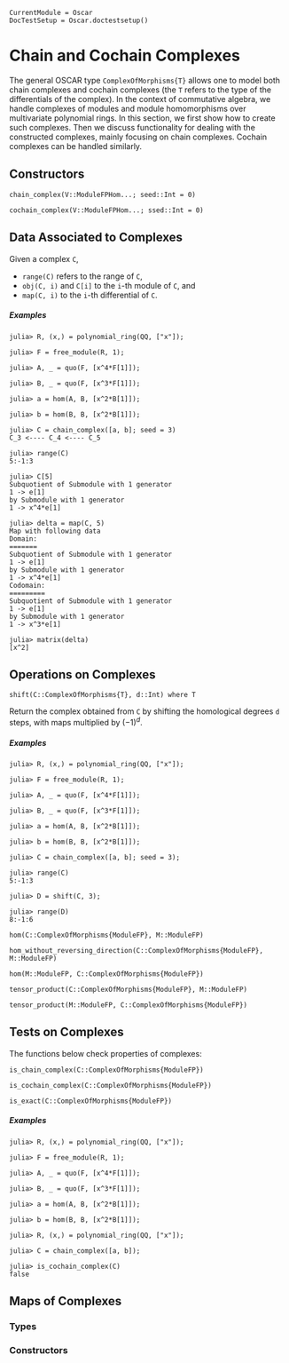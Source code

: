 ```@meta
CurrentModule = Oscar
DocTestSetup = Oscar.doctestsetup()
```

# Chain and Cochain Complexes

The general OSCAR type `ComplexOfMorphisms{T}` allows one to model both chain complexes and cochain complexes
(the `T` refers to the type of the differentials of the complex). In the context of commutative algebra, we handle
complexes of modules and module homomorphisms over multivariate polynomial rings.
In this section, we first show how to create such complexes. Then we discuss functionality for dealing with the constructed
complexes, mainly focusing on chain complexes. Cochain complexes can be handled similarly.

## Constructors

```@docs
chain_complex(V::ModuleFPHom...; seed::Int = 0)
```

```@docs
cochain_complex(V::ModuleFPHom...; ssed::Int = 0)
```

## Data Associated to Complexes

Given a complex `C`,
- `range(C)` refers to the range of `C`,
- `obj(C, i)` and `C[i]` to the `i`-th module of `C`, and
- `map(C, i)` to the `i`-th differential of `C`.

##### Examples

```jldoctest
julia> R, (x,) = polynomial_ring(QQ, ["x"]);

julia> F = free_module(R, 1);

julia> A, _ = quo(F, [x^4*F[1]]);

julia> B, _ = quo(F, [x^3*F[1]]);

julia> a = hom(A, B, [x^2*B[1]]);

julia> b = hom(B, B, [x^2*B[1]]);

julia> C = chain_complex([a, b]; seed = 3)
C_3 <---- C_4 <---- C_5

julia> range(C)
5:-1:3

julia> C[5]
Subquotient of Submodule with 1 generator
1 -> e[1]
by Submodule with 1 generator
1 -> x^4*e[1]

julia> delta = map(C, 5)
Map with following data
Domain:
=======
Subquotient of Submodule with 1 generator
1 -> e[1]
by Submodule with 1 generator
1 -> x^4*e[1]
Codomain:
=========
Subquotient of Submodule with 1 generator
1 -> e[1]
by Submodule with 1 generator
1 -> x^3*e[1]

julia> matrix(delta)
[x^2]
```

## Operations on Complexes

```@julia
shift(C::ComplexOfMorphisms{T}, d::Int) where T
```

Return the complex obtained from `C` by shifting the homological degrees `d` steps,
with maps multiplied by $(-1)^d$.

##### Examples

```jldoctest
julia> R, (x,) = polynomial_ring(QQ, ["x"]);

julia> F = free_module(R, 1);

julia> A, _ = quo(F, [x^4*F[1]]);

julia> B, _ = quo(F, [x^3*F[1]]);

julia> a = hom(A, B, [x^2*B[1]]);

julia> b = hom(B, B, [x^2*B[1]]);

julia> C = chain_complex([a, b]; seed = 3);

julia> range(C)
5:-1:3

julia> D = shift(C, 3);

julia> range(D)
8:-1:6
```

```@docs
hom(C::ComplexOfMorphisms{ModuleFP}, M::ModuleFP)
```

```@docs
hom_without_reversing_direction(C::ComplexOfMorphisms{ModuleFP}, M::ModuleFP)
```

```@docs
hom(M::ModuleFP, C::ComplexOfMorphisms{ModuleFP})
```

```@docs
tensor_product(C::ComplexOfMorphisms{ModuleFP}, M::ModuleFP)
```

```@docs
tensor_product(M::ModuleFP, C::ComplexOfMorphisms{ModuleFP})
```

## Tests on Complexes



The functions below check properties of complexes:

```@julia
is_chain_complex(C::ComplexOfMorphisms{ModuleFP})
```

```@julia
is_cochain_complex(C::ComplexOfMorphisms{ModuleFP})
```

```@julia
is_exact(C::ComplexOfMorphisms{ModuleFP})
```

##### Examples

```jldoctest
julia> R, (x,) = polynomial_ring(QQ, ["x"]);

julia> F = free_module(R, 1);

julia> A, _ = quo(F, [x^4*F[1]]);

julia> B, _ = quo(F, [x^3*F[1]]);

julia> a = hom(A, B, [x^2*B[1]]);

julia> b = hom(B, B, [x^2*B[1]]);

julia> R, (x,) = polynomial_ring(QQ, ["x"]);

julia> C = chain_complex([a, b]);

julia> is_cochain_complex(C)
false
```

## Maps of Complexes

### Types

### Constructors


